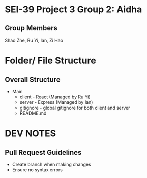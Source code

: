 # SEI-39 Project 3 Group 2: Aidha

## Group Members

Shao Zhe, Ru Yi, Ian, Zi Hao

# Folder/ File Structure

## Overall Structure

- Main
  - client - React (Managed by Ru Yi)
  - server - Express (Managed by Ian)
  - gitignore - global gitignore for both client and server
  - README.md

# DEV NOTES

## Pull Request Guidelines

- Create branch when making changes
- Ensure no syntax errors
